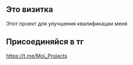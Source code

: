 
## Это визитка

Этот проект для улучшения квалификации меня

## Присоединяйся в тг

https://t.me/Moi_Projects
